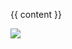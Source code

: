 
{{ content }}

![](http://status.mclive.eu/Crawl%20Custom%20Survival/play.crawl-survival.com/25565/banner.png)